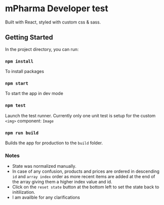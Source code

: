 # mPharma Developer test

Built with React, styled with custom css & sass.

## Getting Started

In the project directory, you can run:

### `npm install`

To install packages

### `npm start`

To start the app in dev mode

### `npm test`

Launch the test runner. Currently only one unit test is setup for the custom `<img>` component: `Image`

### `npm run build`

Builds the app for production to the `build` folder.


### Notes
- State was normalized manually.
- In case of any confusion, products and prices are ordered in descending `id` and `array index`  order as more recent items are added at the end of the array giving them a higher index value and id.
- Click on the `reset state` button at the bottom left to set the state back to initilization. 
- I am availble for any clarifications

